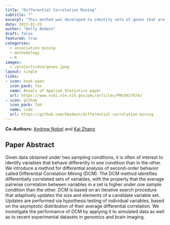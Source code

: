```yaml
---
title: "Differential Correlation Mining"
subtitle: ""
excerpt: "This method was developed to identify sets of genes that are more inter-correlated under one condition than under another; genes that are correlated among patients with a certain disease, but uncorrelated among those without the disease.  The DCM method relies on statistical testing principles to iteratively search until a significantly differential set is discovered."
date: 2021-01-25
author: "Kelly Bodwin"
draft: false
featured: true
categories:
  - association mining
  - methodology
  - R
images:
  - /projects/dcm/genes.jpeg
layout: single
links:
- icon: book-open
  icon_pack: fas
  name: Annals of Applied Statistics paper
  url: https://www.ncbi.nlm.nih.gov/pmc/articles/PMC6927674/
- icon: github
  icon_pack: fab
  name: code
  url: https://github.com/kbodwin/differential-correlation-mining
---
```


**Co-Authors:** [Andrew Nobel](https://nobel.web.unc.edu/) and [Kai Zhang](https://zhangk.web.unc.edu/)

## Paper Abstract

Given data obtained under two sampling conditions, it is often of interest to identify variables that behave differently in one condition than in the other. We introduce a method for differential analysis of second-order behavior called Differential Correlation Mining (DCM). The DCM method identifies differentially correlated sets of variables, with the property that the average pairwise correlation between variables in a set is higher under one sample condition than the other. DCM is based on an iterative search procedure that adaptively updates the size and elements of a candidate variable set. Updates are performed via hypothesis testing of individual variables, based on the asymptotic distribution of their average differential correlation. We investigate the performance of DCM by applying it to simulated data as well as to recent experimental datasets in genomics and brain imaging.
